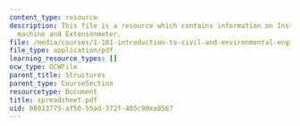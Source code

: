 ```yaml
---
content_type: resource
description: This file is a resource which contains information on Instron testing
  machine and Extensonmeter.
file: /media/courses/1-101-introduction-to-civil-and-environmental-engineering-design-i-fall-2006/08013775af5055ad372f485c90ea8567_spreadsheet.pdf
file_type: application/pdf
learning_resource_types: []
ocw_type: OCWFile
parent_title: Structures
parent_type: CourseSection
resourcetype: Document
title: spreadsheet.pdf
uid: 08013775-af50-55ad-372f-485c90ea8567
---
```

